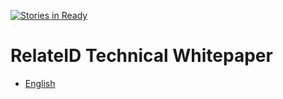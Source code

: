 [![Stories in Ready](https://badge.waffle.io/relateid/badges.svg?label=ready)](https://waffle.io/relateid/badges)

# RelateID Technical Whitepaper

* [English](RelateIDTechnicalWhitepaper.md)
